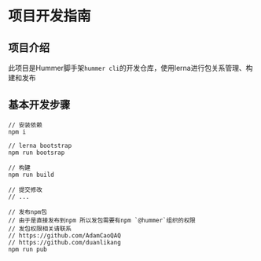 # 项目开发指南

## 项目介绍
此项目是Hummer脚手架`hummer cli`的开发仓库，使用lerna进行包关系管理、构建和发布

## 基本开发步骤
```
// 安装依赖
npm i

// lerna bootstrap
npm run bootsrap

// 构建
npm run build

// 提交修改
// ...

// 发布npm包
// 由于是直接发布到npm 所以发包需要有npm `@hummer`组织的权限
// 发包权限相关请联系
// https://github.com/AdamCaoQAQ
// https://github.com/duanlikang
npm run pub
```